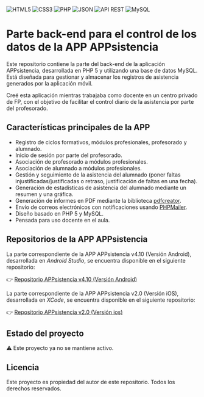 ![HTML5](https://img.shields.io/badge/HTML5-E34F26?logo=html5&logoColor=white)
![CSS3](https://img.shields.io/badge/CSS3-1572B6?logo=css3&logoColor=white)
![PHP](https://img.shields.io/badge/Lenguaje-PHP%205-777bb4?logo=php)
![JSON](https://img.shields.io/badge/Formato-JSON-5E5C5C?logo=json)
![API REST](https://img.shields.io/badge/API-RESTful-0d1117?logo=api&logoColor=white)
![MySQL](https://img.shields.io/badge/Base%20de%20datos-MySQL-00758F?logo=mysql)

# Parte back-end para el control de los datos de la APP APPsistencia

Este repositorio contiene la parte del back-end de la aplicación APPsistencia, desarrollada en PHP 5 y utilizando una base de datos MySQL. Está diseñada para gestionar y almacenar los registros de asistencia generados por la aplicación móvil.

Creé esta aplicación mientras trabajaba como docente en un centro privado de FP, con el objetivo de facilitar el control diario de la asistencia por parte del profesorado.

## Características principales de la APP

- Registro de ciclos formativos, módulos profesionales, profesorado y alumnado.
- Inicio de sesión por parte del profesorado.
- Asociación de profesorado a módulos profesionales.
- Asociación de alumnado a módulos profesionales.
- Gestión y seguimiento de la asistencia del alumnado (poner faltas injustificadas/justificadas o retraso, justificación de faltas en una fecha).
- Generación de estadísticas de asistencia del alumnado mediante un resumen y una gráfica.
- Generación de informes en PDF mediante la biblioteca [pdfcreator](https://github.com/heimrichhannot/pdf-creator).
- Envío de correos electrónicos con notificaciones usando [PHPMailer](https://github.com/PHPMailer/PHPMailer).
- Diseño basado en PHP 5 y MySQL.
- Pensada para uso docente en el aula.

## Repositorios de la APP APPsistencia

La parte correspondiente de la APP APPsistencia v4.10 (Versión Android), desarrollada en *Android Studio*, se encuentra disponible en el siguiente repositorio:

👉 [Repositorio APPsistencia v4.10 (Versión Android)](https://github.com/galleta/AsistenciaAlumnos)

La parte correspondiente de la APP APPsistencia v2.0 (Versión iOS), desarrollada en *XCode*, se encuentra disponible en el siguiente repositorio:

👉 [Repositorio APPsistencia v2.0 (Versión ios)](https://github.com/galleta/AsistenciaAlumnos-iOS)

## Estado del proyecto

⚠️ Este proyecto ya no se mantiene activo.

## Licencia

Este proyecto es propiedad del autor de este repositorio. Todos los derechos reservados.
